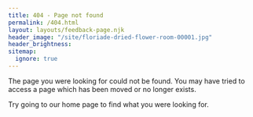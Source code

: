 ```yaml
---
title: 404 - Page not found
permalink: /404.html
layout: layouts/feedback-page.njk
header_image: "/site/floriade-dried-flower-room-00001.jpg"
header_brightness:
sitemap:
  ignore: true
---
```

The page you were looking for could not be found.
You may have tried to access a page which has been moved or no longer exists.

Try going to our home page to find what you were looking for.
